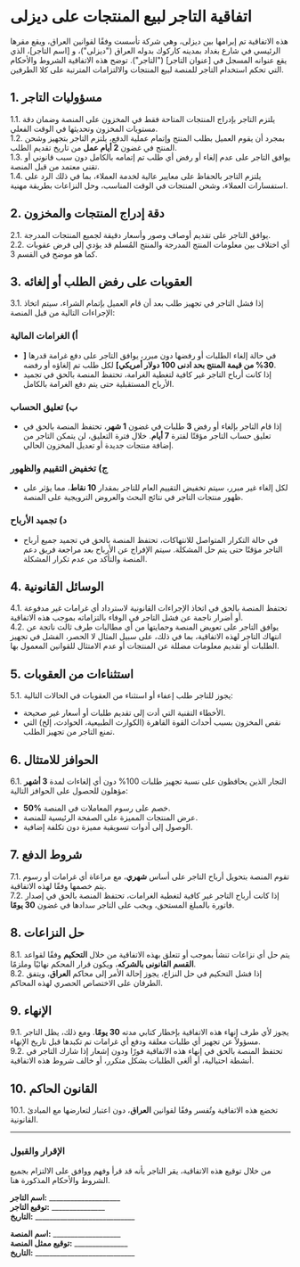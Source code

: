 # اتفاقية التاجر لبيع المنتجات على ديزلى

هذه الاتفاقية تم إبرامها بين ديزلى، وهي شركة تأسست وفقًا لقوانين العراق، ويقع مقرها الرئيسي في شارع بغداد بمدينه كاركوك بدوله العراق ("ديزلى")، و [اسم التاجر]، الذي يقع عنوانه المسجل في [عنوان التاجر] ("التاجر"). توضح هذه الاتفاقية الشروط والأحكام التي تحكم استخدام التاجر للمنصة لبيع المنتجات والالتزامات المترتبة على كلا الطرفين.

## 1. مسؤوليات التاجر
   1.1. يلتزم التاجر بإدراج المنتجات المتاحة فقط في المخزون على المنصة وضمان دقة مستويات المخزون وتحديثها في الوقت الفعلي.  
   1.2. بمجرد أن يقوم العميل بطلب المنتج وإتمام عملية الدفع، يلتزم التاجر بتجهيز وشحن المنتج في غضون **2 أيام عمل** من تاريخ تقديم الطلب.  
   1.3. يوافق التاجر على عدم إلغاء أو رفض أي طلب تم إتمامه بالكامل دون سبب قانوني أو تقني معتمد من قبل المنصة.  
   1.4. يلتزم التاجر بالحفاظ على معايير عالية لخدمة العملاء، بما في ذلك الرد على استفسارات العملاء، وشحن المنتجات في الوقت المناسب، وحل النزاعات بطريقة مهنية.  

## 2. دقة إدراج المنتجات والمخزون
   2.1. يوافق التاجر على تقديم أوصاف وصور وأسعار دقيقة لجميع المنتجات المدرجة.  
   2.2. أي اختلاف بين معلومات المنتج المدرجة والمنتج المُسلم قد يؤدي إلى فرض عقوبات كما هو موضح في القسم 3.

## 3. العقوبات على رفض الطلب أو إلغائه
   3.1. إذا فشل التاجر في تجهيز طلب بعد أن قام العميل بإتمام الشراء، سيتم اتخاذ الإجراءات التالية من قبل المنصة:

   ### أ) الغرامات المالية  
   - في حالة إلغاء الطلبات أو رفضها دون مبرر، يوافق التاجر على دفع غرامة قدرها **[ 30% من قيمة المنتج بحد ادنى 100 دولار أمريكي]** لكل طلب تم إلغاؤه أو رفضه.  
   - إذا كانت أرباح التاجر غير كافية لتغطية الغرامة، تحتفظ المنصة بالحق في تجميد الأرباح المستقبلية حتى يتم دفع الغرامة بالكامل.

   ### ب) تعليق الحساب  
   - إذا قام التاجر بإلغاء أو رفض **3** طلبات في غضون **1 شهر**، تحتفظ المنصة بالحق في تعليق حساب التاجر مؤقتًا لفترة **7 أيام**. خلال فترة التعليق، لن يتمكن التاجر من إضافة منتجات جديدة أو تعديل المخزون الحالي.

   ### ج) تخفيض التقييم والظهور  
   - لكل إلغاء غير مبرر، سيتم تخفيض التقييم العام للتاجر بمقدار **10 نقاط**، مما يؤثر على ظهور منتجات التاجر في نتائج البحث والعروض الترويجية على المنصة.

   ### د) تجميد الأرباح  
   - في حالة التكرار المتواصل للانتهاكات، تحتفظ المنصة بالحق في تجميد جميع أرباح التاجر مؤقتًا حتى يتم حل المشكلة. سيتم الإفراج عن الأرباح بعد مراجعة فريق دعم المنصة والتأكد من عدم تكرار المشكلة.

## 4. الوسائل القانونية
   4.1. تحتفظ المنصة بالحق في اتخاذ الإجراءات القانونية لاسترداد أي غرامات غير مدفوعة أو أضرار ناجمة عن فشل التاجر في الوفاء بالتزاماته بموجب هذه الاتفاقية.  
   4.2. يوافق التاجر على تعويض المنصة وحمايتها من أي مطالبات طرف ثالث ناتجة عن انتهاك التاجر لهذه الاتفاقية، بما في ذلك، على سبيل المثال لا الحصر، الفشل في تجهيز الطلبات أو تقديم معلومات مضللة عن المنتجات أو عدم الامتثال للقوانين المعمول بها.

## 5. استثناءات من العقوبات
   5.1. يجوز للتاجر طلب إعفاء أو استثناء من العقوبات في الحالات التالية:
   - الأخطاء التقنية التي أدت إلى تقديم طلبات أو أسعار غير صحيحة.
   - نقص المخزون بسبب أحداث القوة القاهرة (الكوارث الطبيعية، الحوادث، إلخ) التي تمنع التاجر من تجهيز الطلب.

## 6. الحوافز للامتثال
   6.1. التجار الذين يحافظون على نسبة تجهيز طلبات 100% دون أي إلغاءات لمدة **3 أشهر** مؤهلون للحصول على الحوافز التالية:
   - **50%** خصم على رسوم المعاملات في المنصة.  
   - عرض المنتجات المميزة على الصفحة الرئيسية للمنصة.  
   - الوصول إلى أدوات تسويقية مميزة دون تكلفة إضافية.

## 7. شروط الدفع
   7.1. تقوم المنصة بتحويل أرباح التاجر على أساس **شهري**، مع مراعاة أي غرامات أو رسوم يتم خصمها وفقًا لهذه الاتفاقية.  
   7.2. إذا كانت أرباح التاجر غير كافية لتغطية الغرامات، تحتفظ المنصة بالحق في إصدار فاتورة بالمبلغ المستحق، ويجب على التاجر سدادها في غضون **30 يومًا**.

## 8. حل النزاعات
   8.1. يتم حل أي نزاعات تنشأ بموجب أو تتعلق بهذه الاتفاقية من خلال **التحكيم** وفقًا لقواعد **القسم القانونى بالشركه**، ويكون قرار المحكم نهائيًا وملزمًا.  
   8.2. إذا فشل التحكيم في حل النزاع، يجوز إحالة الأمر إلى محاكم **العراق**، ويتفق الطرفان على الاختصاص الحصري لهذه المحاكم.

## 9. الإنهاء
   9.1. يجوز لأي طرف إنهاء هذه الاتفاقية بإخطار كتابي مدته **30 يومًا**. ومع ذلك، يظل التاجر مسؤولاً عن تجهيز أي طلبات معلقة ودفع أي غرامات تم تكبدها قبل تاريخ الإنهاء.  
   9.2. تحتفظ المنصة بالحق في إنهاء هذه الاتفاقية فورًا ودون إشعار إذا شارك التاجر في أنشطة احتيالية، أو ألغى الطلبات بشكل متكرر، أو خالف شروط هذه الاتفاقية.

## 10. القانون الحاكم
   10.1. تخضع هذه الاتفاقية وتُفسر وفقًا لقوانين **العراق**، دون اعتبار لتعارضها مع المبادئ القانونية.

---

### الإقرار والقبول

من خلال توقيع هذه الاتفاقية، يقر التاجر بأنه قد قرأ وفهم ووافق على الالتزام بجميع الشروط والأحكام المذكورة هنا.

**اسم التاجر:** ____________________  
**توقيع التاجر:** _______________  
**التاريخ:** ____________________________

**اسم المنصة:** ___________________  
**توقيع ممثل المنصة:** _______________  
**التاريخ:** ____________________________
